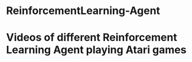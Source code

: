 # ReinforcementLearning-Agent

# Videos of different Reinforcement Learning Agent playing Atari games
